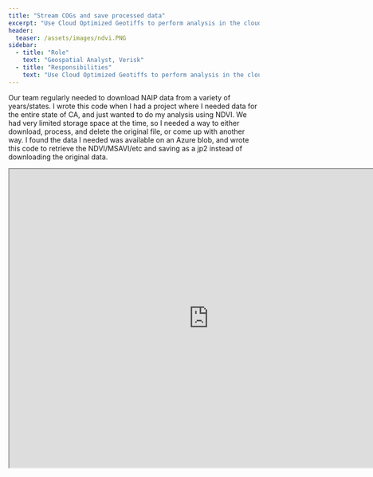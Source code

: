 ```yaml
---
title: "Stream COGs and save processed data"
excerpt: "Use Cloud Optimized Geotiffs to perform analysis in the cloud"
header:
  teaser: /assets/images/ndvi.PNG
sidebar:
  - title: "Role"
    text: "Geospatial Analyst, Verisk"
  - title: "Responsibilities"
    text: "Use Cloud Optimized Geotiffs to perform analysis in the cloud"
---
```



Our team regularly needed to download NAIP data from a variety of years/states. I wrote this code when I had a project where I needed data for the entire state of CA, and just wanted to do my analysis using NDVI. We had very limited storage space at the time, so I needed a way to either download, process, and delete the original file, or come up with another way. I found the data I needed was available on an Azure blob, and wrote this code to retrieve the NDVI/MSAVI/etc and saving as a jp2 instead of downloading the original data.


<iframe src="https://nbviewer.org/github/kmp24/kmp24.github.io/blob/gh-pages/docs/assets/NAIP_COGS_NDVI.ipynb" width="800" height="600"></iframe>

<!-- Google tag (gtag.js) -->
<script async src="https://www.googletagmanager.com/gtag/js?id=G-XPBNYW4N8W"></script>
<script>
  window.dataLayer = window.dataLayer || [];
  function gtag(){dataLayer.push(arguments);}
  gtag('js', new Date());

  gtag('config', 'G-XPBNYW4N8W');
</script>